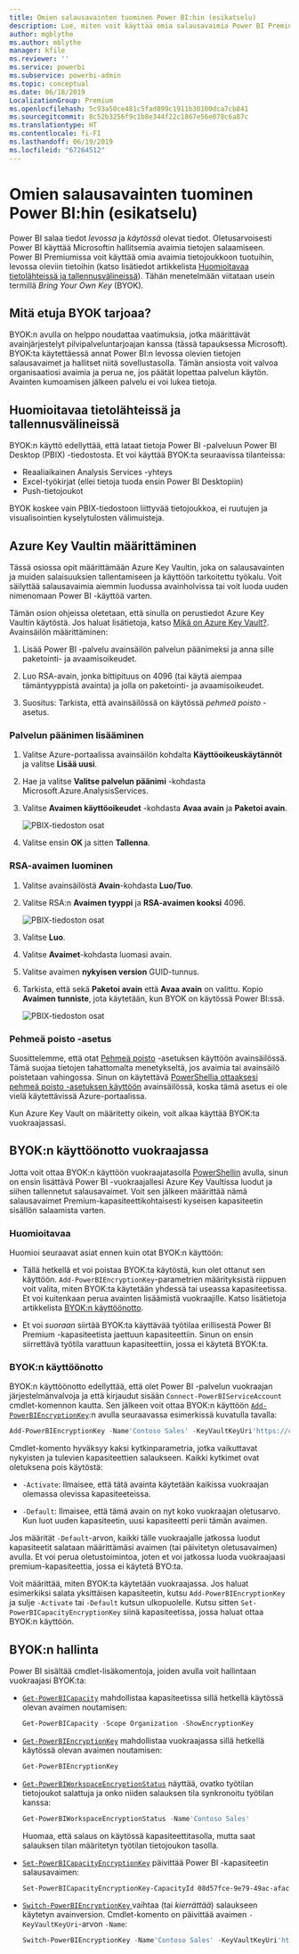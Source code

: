 ```yaml
---
title: Omien salausavainten tuominen Power BI:hin (esikatselu)
description: Lue, miten voit käyttää omia salausavaimia Power BI Premiumissa.
author: mgblythe
ms.author: mblythe
manager: kfile
ms.reviewer: ''
ms.service: powerbi
ms.subservice: powerbi-admin
ms.topic: conceptual
ms.date: 06/18/2019
LocalizationGroup: Premium
ms.openlocfilehash: 5c93a50ce481c5fad899c1911b30100dca7cb841
ms.sourcegitcommit: 8c52b3256f9c1b8e344f22c1867e56e078c6a87c
ms.translationtype: HT
ms.contentlocale: fi-FI
ms.lasthandoff: 06/19/2019
ms.locfileid: "67264512"
---
```

# <a name="bring-your-own-encryption-keys-for-power-bi-preview"></a>Omien salausavainten tuominen Power BI:hin (esikatselu)

Power BI salaa tiedot _levossa_ ja _käytössä_ olevat tiedot. Oletusarvoisesti Power BI käyttää Microsoftin hallitsemia avaimia tietojen salaamiseen. Power BI Premiumissa voit käyttää omia avaimia tietojoukkoon tuotuihin, levossa oleviin tietoihin (katso lisätiedot artikkelista [Huomioitavaa tietolähteissä ja tallennusvälineissä](#data-source-and-storage-considerations)). Tähän menetelmään viitataan usein termillä _Bring Your Own Key_ (BYOK).

## <a name="why-use-byok"></a>Mitä etuja BYOK tarjoaa?

BYOK:n avulla on helppo noudattaa vaatimuksia, jotka määrittävät avainjärjestelyt pilvipalveluntarjoajan kanssa (tässä tapauksessa Microsoft). BYOK:ta käytettäessä annat Power BI:n levossa olevien tietojen salausavaimet ja hallitset niitä sovellustasolla. Tämän ansiosta voit valvoa organisaatiosi avaimia ja perua ne, jos päätät lopettaa palvelun käytön. Avainten kumoamisen jälkeen palvelu ei voi lukea tietoja.

## <a name="data-source-and-storage-considerations"></a>Huomioitavaa tietolähteissä ja tallennusvälineissä

BYOK:n käyttö edellyttää, että lataat tietoja Power BI -palveluun Power BI Desktop (PBIX) -tiedostosta. Et voi käyttää BYOK:ta seuraavissa tilanteissa:

- Reaaliaikainen Analysis Services -yhteys
- Excel-työkirjat (ellei tietoja tuoda ensin Power BI Desktopiin)
- Push-tietojoukot

BYOK koskee vain PBIX-tiedostoon liittyvää tietojoukkoa, ei ruutujen ja visualisointien kyselytulosten välimuisteja.

## <a name="configure-azure-key-vault"></a>Azure Key Vaultin määrittäminen

Tässä osiossa opit määrittämään Azure Key Vaultin, joka on salausavainten ja muiden salaisuuksien tallentamiseen ja käyttöön tarkoitettu työkalu. Voit säilyttää salausavaimia aiemmin luodussa avainholvissa tai voit luoda uuden nimenomaan Power BI -käyttöä varten.

Tämän osion ohjeissa oletetaan, että sinulla on perustiedot Azure Key Vaultin käytöstä. Jos haluat lisätietoja, katso [Mikä on Azure Key Vault?](/azure/key-vault/key-vault-whatis). Avainsäilön määrittäminen:

1. Lisää Power BI -palvelu avainsäilön palvelun päänimeksi ja anna sille paketointi- ja avaamisoikeudet.

1. Luo RSA-avain, jonka bittipituus on 4096 (tai käytä aiempaa tämäntyyppistä avainta) ja jolla on paketointi- ja avaamisoikeudet.

1. Suositus: Tarkista, että avainsäilössä on käytössä _pehmeä poisto_ -asetus.

### <a name="add-the-service-principal"></a>Palvelun päänimen lisääminen

1. Valitse Azure-portaalissa avainsäilön kohdalta **Käyttöoikeuskäytännöt** ja valitse **Lisää uusi**.

1. Hae ja valitse **Valitse palvelun päänimi** -kohdasta Microsoft.Azure.AnalysisServices.

1. Valitse **Avaimen käyttöoikeudet** -kohdasta **Avaa avain** ja **Paketoi avain**.

    ![PBIX-tiedoston osat](media/service-encryption-byok/service-principal.png)

1. Valitse ensin **OK** ja sitten **Tallenna**.

### <a name="create-an-rsa-key"></a>RSA-avaimen luominen

1. Valitse avainsäilöstä **Avain**-kohdasta **Luo/Tuo**.

1. Valitse RSA:n **Avaimen tyyppi** ja **RSA-avaimen kooksi** 4096.

    ![PBIX-tiedoston osat](media/service-encryption-byok/create-rsa-key.png)

1. Valitse **Luo**.

1. Valitse **Avaimet**-kohdasta luomasi avain.

1. Valitse avaimen **nykyisen version** GUID-tunnus.

1. Tarkista, että sekä **Paketoi avain** että **Avaa avain** on valittu. Kopio **Avaimen tunniste**, jota käytetään, kun BYOK on käytössä Power BI:ssä.

    ![PBIX-tiedoston osat](media/service-encryption-byok/key-properties.png)

### <a name="soft-delete-option"></a>Pehmeä poisto -asetus

Suosittelemme, että otat [Pehmeä poisto](/azure/key-vault/key-vault-ovw-soft-delete) -asetuksen käyttöön avainsäilössä. Tämä suojaa tietojen tahattomalta menetykseltä, jos avaimia tai avainsäilö poistetaan vahingossa. Sinun on käytettävä [PowerShellia ottaaksesi pehmeä poisto -asetuksen käyttöön](/azure/key-vault/key-vault-soft-delete-powershell) avainsäilössä, koska tämä asetus ei ole vielä käytettävissä Azure-portaalissa.

Kun Azure Key Vault on määritetty oikein, voit alkaa käyttää BYOK:ta vuokraajassasi.

## <a name="enable-byok-on-your-tenant"></a>BYOK:n käyttöönotto vuokraajassa

Jotta voit ottaa BYOK:n käyttöön vuokraajatasolla [PowerShellin](https://www.powershellgallery.com/packages/MicrosoftPowerBIMgmt.Admin) avulla, sinun on ensin lisättävä Power BI -vuokraajallesi Azure Key Vaultissa luodut ja siihen tallennetut salausavaimet. Voit sen jälkeen määrittää nämä salausavaimet Premium-kapasiteettikohtaisesti kyseisen kapasiteetin sisällön salaamista varten.

### <a name="important-considerations"></a>Huomioitavaa

Huomioi seuraavat asiat ennen kuin otat BYOK:n käyttöön:

- Tällä hetkellä et voi poistaa BYOK:ta käytöstä, kun olet ottanut sen käyttöön. `Add-PowerBIEncryptionKey`-parametrien määrityksistä riippuen voit valita, miten BYOK:ta käytetään yhdessä tai useassa kapasiteetissa. Et voi kuitenkaan perua avainten lisäämistä vuokraajille. Katso lisätietoja artikkelista [BYOK:n käyttöönotto](#enable-byok).

- Et voi _suoraan_ siirtää BYOK:ta käyttävää työtilaa erillisestä Power BI Premium -kapasiteetista jaettuun kapasiteettiin. Sinun on ensin siirrettävä työtila varattuun kapasiteettiin, jossa ei käytetä BYOK:ta.

### <a name="enable-byok"></a>BYOK:n käyttöönotto

BYOK:n käyttöönotto edellyttää, että olet Power BI -palvelun vuokraajan järjestelmänvalvoja ja että kirjaudut sisään `Connect-PowerBIServiceAccount` cmdlet-komennon kautta. Sen jälkeen voit ottaa BYOK:n käyttöön [`Add-PowerBIEncryptionKey`](/powershell/module/microsoftpowerbimgmt.admin/Add-PowerBIEncryptionKey):n avulla seuraavassa esimerkissä kuvatulla tavalla:

```powershell
Add-PowerBIEncryptionKey -Name'Contoso Sales' -KeyVaultKeyUri'https://contoso-vault2.vault.azure.net/keys/ContosoKeyVault/b2ab4ba1c7b341eea5ecaaa2wb54c4d2'
```

Cmdlet-komento hyväksyy kaksi kytkinparametria, jotka vaikuttavat nykyisten ja tulevien kapasiteettien salaukseen. Kaikki kytkimet ovat oletuksena pois käytöstä:

- `-Activate`: Ilmaisee, että tätä avainta käytetään kaikissa vuokraajan olemassa olevissa kapasiteeteissa.

- `-Default`: Ilmaisee, että tämä avain on nyt koko vuokraajan oletusarvo. Kun luot uuden kapasiteetin, uusi kapasiteetti perii tämän avaimen.

Jos määrität `-Default`-arvon, kaikki tälle vuokraajalle jatkossa luodut kapasiteetit salataan määrittämäsi avaimen (tai päivitetyn oletusavaimen) avulla. Et voi perua oletustoimintoa, joten et voi jatkossa luoda vuokraajaasi premium-kapasiteettia, jossa ei käytetä BYO:ta.

Voit määrittää, miten BYOK:ta käytetään vuokraajassa. Jos haluat esimerkiksi salata yksittäisen kapasiteetin, kutsu `Add-PowerBIEncryptionKey` ja sulje `-Activate` tai `-Default` kutsun ulkopuolelle. Kutsu sitten `Set-PowerBICapacityEncryptionKey` siinä kapasiteetissa, jossa haluat ottaa BYOK:n käyttöön.

## <a name="manage-byok"></a>BYOK:n hallinta

Power BI sisältää cmdlet-lisäkomentoja, joiden avulla voit hallintaan vuokraajasi BYOK:ta:

- [`Get-PowerBICapacity`](/powershell/module/microsoftpowerbimgmt.capacities/get-powerbicapacity) mahdollistaa kapasiteetissa sillä hetkellä käytössä olevan avaimen noutamisen:

    ```powershell
    Get-PowerBICapacity -Scope Organization -ShowEncryptionKey
    ```

- [`Get-PowerBIEncryptionKey`](/powershell/module/microsoftpowerbimgmt.admin/get-powerbiencryptionkey) mahdollistaa vuokraajassa sillä hetkellä käytössä olevan avaimen noutamisen:

    ```powershell
    Get-PowerBIEncryptionKey
    ```

- [`Get-PowerBIWorkspaceEncryptionStatus`](/powershell/module/microsoftpowerbimgmt.admin/get-powerbiworkspaceencryptionstatus) näyttää, ovatko työtilan tietojoukot salattuja ja onko niiden salauksen tila synkronoitu työtilan kanssa:

    ```powershell
    Get-PowerBIWorkspaceEncryptionStatus -Name'Contoso Sales'
    ```

    Huomaa, että salaus on käytössä kapasiteettitasolla, mutta saat salauksen tilan määritetyn työtilan tietojoukon tasolla.

- [`Set-PowerBICapacityEncryptionKey`](/powershell/module/microsoftpowerbimgmt.admin/set-powerbicapacityencryptionkey) päivittää Power BI -kapasiteetin salausavaimen:

    ```powershell
    Set-PowerBICapacityEncryptionKey-CapacityId 08d57fce-9e79-49ac-afac-d61765f97f6f -KeyName 'Contoso Sales'
    ```

- [ `Switch-PowerBIEncryptionKey` ](/powershell/module/microsoftpowerbimgmt.admin/switch-powerbiencryptionkey) vaihtaa (tai _kierrättää_) salaukseen käytetyn avainversion. Cmdlet-komento on päivittää avaimen `-KeyVaultKeyUri`-arvon `-Name`:

    ```powershell
    Switch-PowerBIEncryptionKey -Name'Contoso Sales' -KeyVaultKeyUri'https://contoso-vault2.vault.azure.net/keys/ContosoKeyVault/b2ab4ba1c7b341eea5ecaaa2wb54c4d2'
    ```
